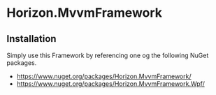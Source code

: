 # Horizon.MvvmFramework
## Installation
Simply use this Framework by referencing one og the following NuGet packages.
* https://www.nuget.org/packages/Horizon.MvvmFramework/
* https://www.nuget.org/packages/Horizon.MvvmFramework.Wpf/
